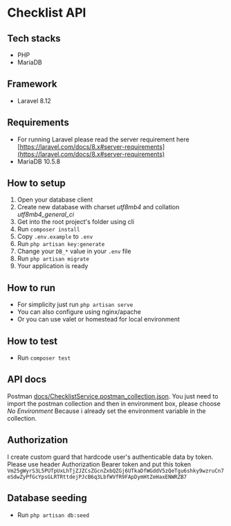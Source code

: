 # Checklist API

## Tech stacks
- PHP
- MariaDB 

## Framework
- Laravel 8.12

## Requirements
- For running Laravel please read the server requirement here [https://laravel.com/docs/8.x#server-requirements](https://laravel.com/docs/8.x#server-requirements)
- MariaDB 10.5.8

## How to setup
1. Open your database client
2. Create new database with charset *utf8mb4* and collation *utf8mb4_general_ci*
3. Get into the root project's folder using cli
4. Run `composer install`
5. Copy `.env.example` to `.env`
6. Run `php artisan key:generate`
7. Change your `DB_*` value in your `.env` file
8. Run `php artisan migrate`
9. Your application is ready

## How to run
- For simplicity just run `php artisan serve`
- You can also configure using nginx/apache
- Or you can use valet or homestead for local environment

## How to test
- Run `composer test`

## API docs
Postman [docs/ChecklistService.postman_collection.json](docs/ChecklistService.postman_collection.json).
You just need to import the postman collection and then in environment box, please choose *No Environment*
Because i already set the environment variable in the collection.

## Authorization
I create custom guard that hardcode user's authenticable data by token.
Please use header Authorization Bearer token and put this token `Vm25gWyrS3L5PUTpUxLhTjZJZCsZGcnZxbQZGj6UTkaDfWGddV5zQeTgu6shky9wzruCn7eSdwZyPfGcYpsGLRTRttdejPJcB6q3LbfWVfR9FApDymHtZeHaxENWRZB7`

## Database seeding
- Run `php artisan db:seed`
